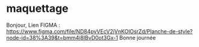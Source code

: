 # maquettage
Bonjour,
Lien FIGMA : https://www.figma.com/file/ND84pyVEcV2jVnKOlOsrZd/Planche-de-style?node-id=38%3A39&t=bmm4i8IBvD0ot3Gx-1
Bonne journée
